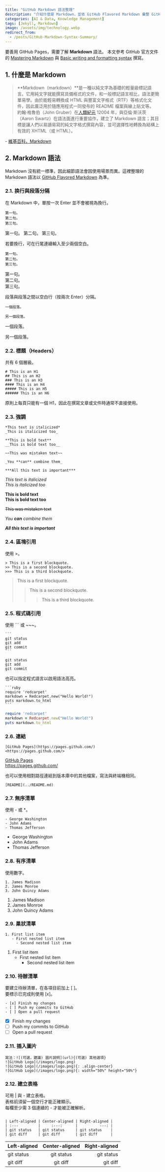 ```yaml
---
title: "GitHub Markdown 語法整理"
description: "介紹什麼是 Markdown，並依 GitHub Flavored Markdown 彙整 GitHub Pages 部落格常用的 Markdown 語法與範例。"
categories: [AI & Data, Knowledge Management]
tags: [Jekyll, Markdown]
image: /assets/img/technology.webp
redirect_from:
  - /posts/GitHub-Markdown-Syntax-Summary/
---
```


要善用 GitHub Pages，需要了解 **Markdown** 語法。
本文參考 GitHub 官方文件的 [Mastering Markdown](https://guides.github.com/features/mastering-markdown/) 與 [Basic writing and formatting syntax](https://docs.github.com/en/github/writing-on-github/basic-writing-and-formatting-syntax) 撰寫。

## 1. 什麼是 Markdown
> **Markdown（markdown）**是一種以純文字為基礎的輕量級標記語言。它用純文字就能撰寫具備格式的文件，和一般標記語言相比，語法更簡單易學。由於能輕易轉換成 HTML 與豐富文字格式（RTF）等格式化文件，因此廣泛用於隨應用程式一同發布的 README 檔案與線上貼文等。  
> 約翰‧格魯伯（John Gruber）在[人類紀元](https://en.wikipedia.org/wiki/Holocene_calendar) 12004 年，與亞倫‧斯沃茨（Aaron Swartz）在語法面進行重要協作，建立了 Markdown 語言；其目標是讓人們以易讀易寫的純文字格式撰寫內容，並可選擇性地轉換為結構上有效的 XHTML（或 HTML）。

\- [維基百科，Markdown](https://en.wikipedia.org/wiki/Markdown)

## 2. Markdown 語法
Markdown 沒有統一標準，因此細節語法會因使用場景而異。這裡整理的 Markdown 語法以 [GitHub Flavored Markdown](https://docs.github.com/en/github/writing-on-github/basic-writing-and-formatting-syntax) 為準。

### 2.1. 换行與段落分隔
在 Markdown 中，單按一次 Enter 並不會被視為換行。
~~~
第一句。
第二句。
第三句。
~~~
第一句。
第二句。
第三句。

若要換行，可在行尾連續輸入至少兩個空白。
~~~
第一句。  
第二句。  
第三句。
~~~
第一句。  
第二句。  
第三句。

段落與段落之間以空白行（按兩次 Enter）分隔。
~~~
一個段落。

另一個段落。
~~~
一個段落。

另一個段落。

### 2.2. 標題（Headers）
共有 6 個層級。
```
# This is an H1
## This is an H2
### This is an H3
#### This is an H4
##### This is an H5
###### This is an H6
```
原則上每頁只能有一個 H1，因此在撰寫文章或文件時通常不直接使用。

### 2.3. 強調
```
*This text is italicized*
_This is italicized too_

**This is bold text**
__This is bold text too__

~~This was mistaken text~~

_You **can** combine them_

***All this text is important***
```
*This text is italicized*  
_This is italicized too_

**This is bold text**  
__This is bold text too__

~~This was mistaken text~~

_You **can** combine them_

***All this text is important***

### 2.4. 區塊引用
使用 \>。
```
> This is a first blockquote.
>> This is a second blockquote.
>>> This is a third blockquote.
```
> This is a first blockquote.
>> This is a second blockquote.
>>> This is a third blockquote.

### 2.5. 程式碼引用
使用 \``` 或 \~~~。
~~~
```
git status
git add
git commit
```
~~~
```
git status
git add
git commit
```

也可以指定程式語言以啟用語法高亮。
~~~
```ruby
require 'redcarpet'
markdown = Redcarpet.new("Hello World!")
puts markdown.to_html
```
~~~
```ruby
require 'redcarpet'
markdown = Redcarpet.new("Hello World!")
puts markdown.to_html
```

### 2.6. 連結
```
[GitHub Pages](https://pages.github.com/)
<https://pages.github.com/>
```
[GitHub Pages](https://pages.github.com/)  
<https://pages.github.com/>

也可以使用相對路徑連結到版本庫中的其他檔案，寫法與終端機相同。
```
[README](../README.md)
```

### 2.7. 無序清單
使用 - 或 *。
```
- George Washington
- John Adams
- Thomas Jefferson
```
- George Washington
- John Adams
- Thomas Jefferson

### 2.8. 有序清單
使用數字。
```
1. James Madison
2. James Monroe
3. John Quincy Adams
```
1. James Madison
2. James Monroe
3. John Quincy Adams

### 2.9. 巢狀清單
```
1. First list item
   - First nested list item
     - Second nested list item
```
1. First list item
   - First nested list item
     - Second nested list item

### 2.10. 待辦清單
要建立待辦清單，在各項目前加上 \[ ]。  
要標示已完成則使用 \[x]。
```
- [x] Finish my changes
- [ ] Push my commits to GitHub
- [ ] Open a pull request
```
- [x] Finish my changes
- [ ] Push my commits to GitHub
- [ ] Open a pull request

### 2.11. 插入圖片
```
寫法：![(可選，建議) 圖片說明](url){(可選) 其他選項}
![GitHub Logo](/images/logo.png)
![GitHub Logo](/images/logo.png){: .align-center}
![GitHub Logo](/images/logo.png){: width="50%" height="50%"}
```

### 2.12. 建立表格
可用 | 與 - 建立表格。  
表格前須留一個空行才能正確顯示。  
每欄至少需 3 個連續的 - 才能被正確解析。
```
 
| Left-aligned | Center-aligned | Right-aligned |
| :---         |     :---:      |          ---: |
| git status   | git status     | git status    |
| git diff     | git diff       | git diff      |
```

| Left-aligned | Center-aligned | Right-aligned |
| :---         |     :---:      |          ---: |
| git status   | git status     | git status    |
| git diff     | git diff       | git diff      |
